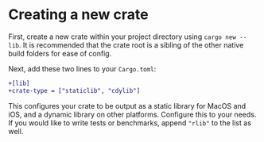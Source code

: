 # Creating a new crate

First, create a new crate within your project directory using `cargo new --lib`.
It is recommended that the crate root is a sibling of the other native build
folders for ease of config.

Next, add these two lines to your `Cargo.toml`:

```diff
+[lib]
+crate-type = ["staticlib", "cdylib"]
```

This configures your crate to be output as a static library for MacOS and iOS,
and a dynamic library on other platforms. Configure this to your needs.
If you would like to write tests or benchmarks, append `"rlib"` to the list
as well.